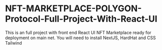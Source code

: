 # NFT-MARKETPLACE-POLYGON-Protocol-Full-Project-With-React-UI
This is an full project with front end React UI NFT Marketplace ready for deployment on main net. You will need to install NextJS, HardHat and CSS Tailwind 
